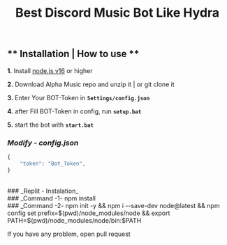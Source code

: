 <h1 align="center">
Best Discord Music Bot Like Hydra </h1><br/>

## ** Installation | How to use **

**1.** Install [node.js v16](https://nodejs.org/en/) or higher

**2.** Download Alpha Music repo and unzip it | or git clone it

**3.** Enter Your BOT-Token in **`Settings/config.json`**

**4.** after Fill BOT-Token in config, run **`setup.bat`**

**5.** start the bot with **`start.bat`**
<br/>

### _Modify - config.json_

```javascript
{
    "token": "Bot_Token",
}
```
<br/>
### _Replit - Instalation_
<br/>
### _Command -1-
npm install
<br/>
### _Command -2-
npm init -y && npm i --save-dev node@latest && npm config set prefix=$(pwd)/node_modules/node && export PATH=$(pwd)/node_modules/node/bin:$PATH
<br/>

If you have any problem, open pull request
